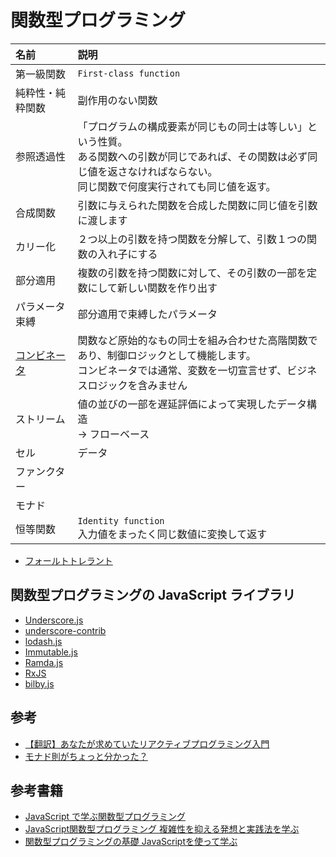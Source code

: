 # 関数型プログラミング

|名前|説明|
|:-|:-|
|第一級関数|`First-class function`|
|純粋性・純粋関数|副作用のない関数|
|参照透過性|「プログラムの構成要素が同じもの同士は等しい」という性質。<br>ある関数への引数が同じであれば、その関数は必ず同じ値を返さなければならない。<br>同じ関数で何度実行されても同じ値を返す。|
|合成関数|引数に与えられた関数を合成した関数に同じ値を引数に渡します|
|カリー化|２つ以上の引数を持つ関数を分解して、引数１つの関数の入れ子にする|
|部分適用|複数の引数を持つ関数に対して、その引数の一部を定数にして新しい関数を作り出す|
|パラメータ束縛|部分適用で束縛したパラメータ|
|[コンビネータ](combinator.md)|関数など原始的なもの同士を組み合わせた高階関数であり、制御ロジックとして機能します。<br>コンビネータでは通常、変数を一切宣言せず、ビジネスロジックを含みません|
|ストリーム|値の並びの一部を遅延評価によって実現したデータ構造<br>→ フローベース|
|セル|データ|
|ファンクター||
|モナド||
|恒等関数|`Identity function` <br>入力値をまったく同じ数値に変換して返す|

- [フォールトトレラント](https://bit.ly/3KIvlor)

## 関数型プログラミングの JavaScript ライブラリ
- [Underscore.js](http://underscorejs.org/)
- [underscore-contrib](https://github.com/documentcloud/underscore-contrib)
- [lodash.js](https://lodash.com/)
- [Immutable.js](https://immutable-js.com/)
- [Ramda.js](https://ramdajs.com/)
- [RxJS](https://rxjs.dev/)
- [bilby.js](https://github.com/puffnfresh/bilby.js)

## 参考
- [【翻訳】あなたが求めていたリアクティブプログラミング入門](http://ninjinkun.hatenablog.com/entry/introrxja)
- [モナド則がちょっと分かった？](https://qiita.com/7shi/items/547b6137d7a3c482fe68)

## 参考書籍
- [JavaScript で学ぶ関数型プログラミング](../../Books/978-4-87311-660-0/)
- [JavaScript関数型プログラミング 複雑性を抑える発想と実践法を学ぶ](../..//Books/978-4-2950-0113-3/)
- [関数型プログラミングの基礎 JavaScriptを使って学ぶ](../../Books/978-4-86594-059-6/)
